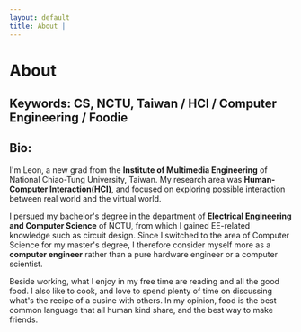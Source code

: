 ```yaml
---
layout: default
title: About | 
---
```


# About

## Keywords: CS, NCTU, Taiwan / HCI / Computer Engineering / Foodie

## Bio:

I'm Leon, a new grad from the **Institute of Multimedia Engineering** of National Chiao-Tung University, Taiwan. My research area was **Human-Computer Interaction(HCI)**, and focused on exploring possible interaction between real world and the virtual world.  

I persued my bachelor's degree in the department of **Electrical Engineering and Computer Science** of NCTU, from which I gained EE-related knowledge such as circuit design. Since I switched to the area of Computer Science for my master's degree, I therefore consider myself more as a **computer engineer** rather than a pure hardware engineer or a computer scientist.

Beside working, what I enjoy in my free time are reading and all the good food. I also like to cook, and love to spend plenty of time on discussing what's the recipe of a cusine with others. In my opinion, food is the best common language that all human kind share, and the best way to make friends.  

<!-- <img src="/images/about/IMG_2586_crop.jpg"
    style="width: 80%;
    height: 80%;
    display: block;
    margin-left: auto;
    margin-right: auto"
    > -->
